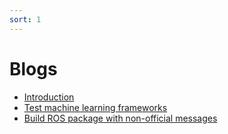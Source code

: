 ```yaml
---
sort: 1
---
```


# Blogs

<!-- {% include list.liquid %} -->

- [Introduction](./1.Introduction.md)
- [Test machine learning frameworks](./2.Test_ML_frameworks.md)
- [Build ROS package with non-official messages](./3.Building_ROS_packages_with_new_created_message.md)
